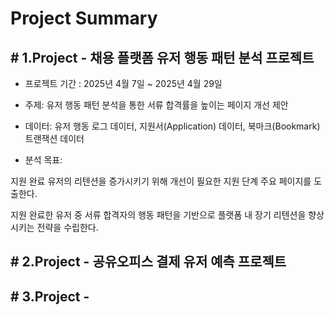 # Project Summary 
## # 1.Project - **채용 플랫폼 유저 행동 패턴 분석 프로젝트** 
- 프로젝트 기간 : 2025년 4월 7일 ~ 2025년 4월 29일

- 주제: 유저 행동 패턴 분석을 통한 서류 합격률을 높이는 페이지 개선 제안

- 데이터: 유저 행동 로그 데이터, 지원서(Application) 데이터, 북마크(Bookmark) 트랜잭션 데이터

- 분석 목표:

지원 완료 유저의 리텐션을 증가시키기 위해 개선이 필요한 지원 단계 주요 페이지를 도출한다.

지원 완료한 유저 중 서류 합격자의 행동 패턴을 기반으로 플랫폼 내 장기 리텐션을 향상시키는 전략을 수립한다.


## # 2.Project - 공유오피스 결제 유저 예측 프로젝트 

## # 3.Project - 
